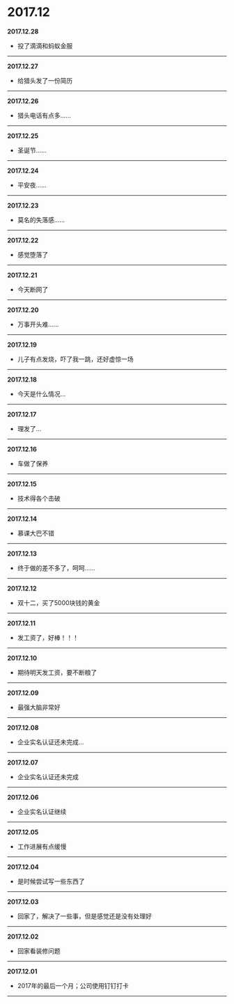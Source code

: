 # 2017.12

**2017.12.28**
*   投了滴滴和蚂蚁金服
---

**2017.12.27**
*   给猎头发了一份简历
---

**2017.12.26**
*   猎头电话有点多......
---

**2017.12.25**
*   圣诞节......
---

**2017.12.24**
*   平安夜......
---

**2017.12.23**
*   莫名的失落感......
---

**2017.12.22**
*   感觉堕落了
---

**2017.12.21**
*   今天断网了
---

**2017.12.20**
*   万事开头难......
---

**2017.12.19**
*   儿子有点发烧，吓了我一跳，还好虚惊一场
---

**2017.12.18**
*   今天是什么情况...
---

**2017.12.17**
*   理发了...
---

**2017.12.16**
*   车做了保养
---

**2017.12.15**
*   技术得各个击破
---

**2017.12.14**
*   慕课大巴不错
---

**2017.12.13**
*   终于做的差不多了，呵呵......
---

**2017.12.12**
*   双十二，买了5000块钱的黄金
---

**2017.12.11**
*   发工资了，好棒！！！
---

**2017.12.10**
*   期待明天发工资，要不断粮了
---

**2017.12.09**
*   最强大脑非常好
---

**2017.12.08**
*   企业实名认证还未完成...
---

**2017.12.07**
*   企业实名认证还未完成
---

**2017.12.06**
*   企业实名认证继续
---

**2017.12.05**
*   工作进展有点缓慢
---

**2017.12.04**
*   是时候尝试写一些东西了
---

**2017.12.03**
*   回家了，解决了一些事，但是感觉还是没有处理好
---

**2017.12.02**
*   回家看装修问题
---

**2017.12.01**
*   2017年的最后一个月；公司使用钉钉打卡
---

